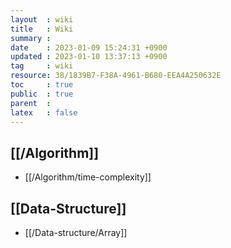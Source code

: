 ```yaml
---
layout  : wiki
title   : Wiki
summary : 
date    : 2023-01-09 15:24:31 +0900
updated : 2023-01-10 13:37:13 +0900
tag     : wiki
resource: 38/1839B7-F38A-4961-B680-EEA4A250632E
toc     : true
public  : true
parent  : 
latex   : false
---
```


## [[/Algorithm]]
* [[/Algorithm/time-complexity]]

## [[Data-Structure]]
* [[/Data-structure/Array]]
